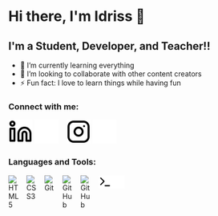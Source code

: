 # Hi there, I'm Idriss 👋

## I'm a Student, Developer, and Teacher!!

- 🌱 I’m currently learning everything
- 👯 I’m looking to collaborate with other content creators
- ⚡ Fun fact: I love to learn things while having fun

### Connect with me:

[![website](./img/linkedin-light.svg)](https://www.linkedin.com/in/idriss-said-8865b2200/#gh-light-mode-only)
[![website](./img/linkedin-dark.svg)](https://www.linkedin.com/in/idriss-said-8865b2200/#gh-dark-mode-only)
&nbsp;&nbsp;
[![website](./img/instagram-light.svg)](https://instagram.com/idriss_974_#gh-light-mode-only)
[![website](./img/instagram-dark.svg)](https://instagram.com/idriss_974_#gh-dark-mode-only)
&nbsp;&nbsp;

### Languages and Tools:

[<img align="left" alt="HTML5" width="26px" src="https://cdn.jsdelivr.net/gh/devicons/devicon/icons/html5/html5-original.svg" style="padding-right:10px;" />][repo]
[<img align="left" alt="CSS3" width="26px" src="https://cdn.jsdelivr.net/gh/devicons/devicon/icons/css3/css3-original.svg" style="padding-right:10px;" />][repo]
[<img align="left" alt="Git" width="26px" src="https://cdn.jsdelivr.net/gh/devicons/devicon/icons/git/git-original.svg" style="padding-right:10px;" />][repo]
[<img align="left" alt="GitHub" width="26px" src="https://user-images.githubusercontent.com/3369400/139447912-e0f43f33-6d9f-45f8-be46-2df5bbc91289.png" style="padding-right:10px;" />](https://github.com/IdrissSaid?tab=repositories#gh-dark-mode-only)
[<img align="left" alt="GitHub" width="26px" src="https://user-images.githubusercontent.com/3369400/139448065-39a229ba-4b06-434b-bc67-616e2ed80c8f.png" style="padding-right:10px;" />](https://github.com/IdrissSaid?tab=repositories#gh-light-mode-only)
[<img align="left" alt="Terminal" width="26px" src="./img/terminal-light.svg" />](https://github.com/IdrissSaid?tab=repositories#gh-light-mode-only)
[<img align="left" alt="Terminal" width="26px" src="./img/terminal-dark.svg" />](https://github.com/IdrissSaid?tab=repositories#gh-dark-mode-only)

[repo]: https://github.com/IdrissSaid?tab=repositories